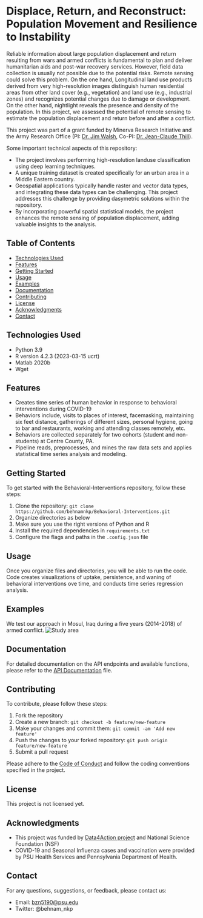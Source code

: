# Displace, Return, and Reconstruct: Population Movement and Resilience to Instability

Reliable information about large population displacement and return resulting from wars and armed conflicts is fundamental to plan and deliver humanitarian aids and post-war recovery services. However, field data collection is usually not possible due to the potential risks. Remote sensing could solve this problem. On the one hand, Longitudinal land use products derived from very high-resolution images distinguish human residential areas from other land cover (e.g., vegetation) and land use (e.g., industrial zones) and recognizes potential changes due to damage or development. On the other hand, nightlight reveals the presence and density of the population. In this project, we assessed the potential of remote sensing to estimate the population displacement and return before and after a conflict. 

This project was part of a grant funded by Minerva Research Initiative and the Army Research Office (PI: [Dr. Jim Walsh](https://jamesigoewalsh.com/), Co-PI: [Dr. Jean-Claude Thill](https://pages.charlotte.edu/jean-claude-thill/)).

Some important technical aspects of this repository:
- The project involves performing high-resolution landuse classification using deep learning techniques.
- A unique training dataset is created specifically for an urban area in a Middle Eastern country.
- Geospatial applications typically handle raster and vector data types, and integrating these data types can be challenging. This project addresses this challenge by providing dasymetric solutions within the repository.
- By incorporating powerful spatial statistical models, the project enhances the remote sensing of population displacement, adding valuable insights to the analysis.

## Table of Contents

- [Technologies Used](#technologies-used)
- [Features](#features)
- [Getting Started](#getting-started)
- [Usage](#usage)
- [Examples](#examples)
- [Documentation](#documentation)
- [Contributing](#contributing)
- [License](#license)
- [Acknowledgments](#acknowledgments)
- [Contact](#contact)

## Technologies Used

- Python 3.9
- R version 4.2.3 (2023-03-15 ucrt)
- Matlab 2020b
- Wget

## Features

- Creates time series of human behavior in response to behavioral interventions during COVID-19
- Behaviors include, visits to places of interest, facemasking, maintaining six feet distance, gatherings of different sizes, personal hygiene, going to bar and restaurants, working and attending classes remotely, etc.
- Behaviors are collected separately for two cohorts (student and non-students) at Centre County, PA.
- Pipeline reads, preprocesses, and mines the raw data sets and applies statistical time series analysis and modeling.

## Getting Started

To get started with the Behavioral-Interventions repository, follow these steps:

1. Clone the repository: `git clone https://github.com/behnamnkp/Behavioral-Interventions.git`
2. Organize directories as below
3. Make sure you use the right versions of Python and R
4. Install the required dependencies in `requirements.txt`
5. Configure the flags and paths in the `.config.json` file

## Usage
Once you organize files and directories, you will be able to run the code. Code creates visualizations of uptake, persistence, and waning of behavioral interventions ove time, and conducts time series regression analysis.

## Examples

We test our approach in Mosul, Iraq during a five years (2014-2018) of armed conflict.
![Study area](Figs/study_area_final.png)

## Documentation

For detailed documentation on the API endpoints and available functions, please refer to the [API Documentation](docs/api-docs.md) file.

## Contributing

To contribute, please follow these steps:

1. Fork the repository
2. Create a new branch: `git checkout -b feature/new-feature`
3. Make your changes and commit them: `git commit -am 'Add new feature'`
4. Push the changes to your forked repository: `git push origin feature/new-feature`
5. Submit a pull request

Please adhere to the [Code of Conduct](CODE_OF_CONDUCT.md) and follow the coding conventions specified in the project.

## License

This project is not licensed yet.

## Acknowledgments

- This project was funded by [Data4Action project](https://covid19.ssri.psu.edu/data4action#:~:text=The%20Data%204%20Action%20Project,Clinical%20and%20Translational%20Science%20Institute.) and National Science Foundation (NSF)
- COVID-19 and Seasonal Influenza cases and vaccination were provided by PSU Health Services and Pennsylvania Department of Health.

## Contact

For any questions, suggestions, or feedback, please contact us:

- Email: bzn5190@psu.edu
- Twitter: @behnam_nkp